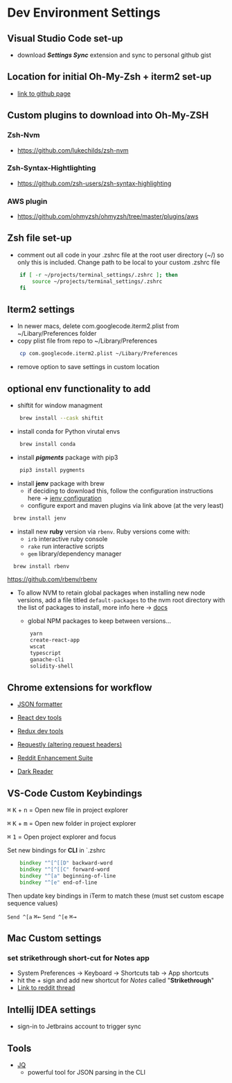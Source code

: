 # Dev Environment Settings

## Visual Studio Code set-up

- download ***Settings Sync*** extension and sync to personal github gist

## Location for initial Oh-My-Zsh + iterm2 set-up

- [link to github page](https://gist.github.com/kevin-smets/8568070)

## Custom plugins to download into Oh-My-ZSH

### Zsh-Nvm

- <https://github.com/lukechilds/zsh-nvm>
  
### Zsh-Syntax-Hightlighting

- <https://github.com/zsh-users/zsh-syntax-highlighting>

### AWS plugin

- <https://github.com/ohmyzsh/ohmyzsh/tree/master/plugins/aws>

## Zsh file set-up

- comment out all code in your .zshrc file at the root user directory (~/) so only this is included. Change path to be local to your custom .zshrc file

```zsh
    if [ -r ~/projects/terminal_settings/.zshrc ]; then
        source ~/projects/terminal_settings/.zshrc
    fi
```

## Iterm2 settings

- In newer macs, delete com.googlecode.iterm2.plist from ~/Libary/Preferences folder
- copy plist file from repo to ~/Library/Preferences

```zsh
    cp com.googlecode.iterm2.plist ~/Libary/Preferences
```

- remove option to save settings in custom location

## optional env functionality to add

- shiftit for window managment

```zsh
    brew install --cask shiftit
```

- install conda for Python virutal envs
  
```zsh
    brew install conda
```

- install ***pigments*** package with pip3
  
```zsh
    pip3 install pygments
```

- install **jenv** package with brew
  - if deciding to download this, follow the configuration instructions here -> [jenv configuration](https://developer.bring.com/blog/configuring-jenv-the-right-way/)
  - configure export and maven plugins via link above (at the very least)

```zsh
  brew install jenv
```

- install new **ruby** version via ```rbenv```. Ruby versions come with:
  - ```irb``` interactive ruby console
  - ```rake``` run interactive scripts
  - ```gem``` library/dependency manager

```zsh
  brew install rbenv
```

<https://github.com/rbenv/rbenv>

- To allow NVM to retain global packages when installing new node versions, add a file titled ```default-packages``` to the nvm root directory with the list of packages to install, more info here -> [docs](https://github.com/nvm-sh/nvm#default-global-packages-from-file-while-installing)
  - global NPM packages to keep between versions...
  
  ```txt
      yarn
      create-react-app
      wscat
      typescript
      ganache-cli
      solidity-shell
  ```

## Chrome extensions for workflow

- [JSON formatter](https://chrome.google.com/webstore/detail/json-formatter/bcjindcccaagfpapjjmafapmmgkkhgoa?hl=en)

- [React dev tools](https://chrome.google.com/webstore/detail/react-developer-tools/fmkadmapgofadopljbjfkapdkoienihi?hl=en#:~:text=React%20Developer%20Tools%20is%20a,%22%20and%20%22%E2%9A%9B%EF%B8%8F%20Profiler%22.)

- [Redux dev tools](https://chrome.google.com/webstore/detail/redux-devtools/lmhkpmbekcpmknklioeibfkpmmfibljd/related?hl=en)
  
- [Requestly (altering request headers)](https://chrome.google.com/webstore/detail/requestly-redirect-url-mo/mdnleldcmiljblolnjhpnblkcekpdkpa/related?hl=en)

- [Reddit Enhancement Suite](https://chrome.google.com/webstore/detail/reddit-enhancement-suite/kbmfpngjjgdllneeigpgjifpgocmfgmb?hl=en-US)

- [Dark Reader](https://chrome.google.com/webstore/detail/dark-reader/eimadpbcbfnmbkopoojfekhnkhdbieeh?hl=en-US)

## VS-Code Custom Keybindings

<kbd>&#8984;</kbd> <kbd>K</kbd> + <kbd>n</kbd> = Open new file in project explorer

<kbd>&#8984;</kbd> <kbd>K</kbd> + <kbd>m</kbd> = Open new folder in project explorer

<kbd>&#8984;</kbd> <kbd>1</kbd> = Open project explorer and focus

Set new bindings for **CLI** in `.zshrc

```zsh
    bindkey "^[^[[D" backward-word
    bindkey "^[^[[C" forward-word
    bindkey "^[a" beginning-of-line
    bindkey "^[e" end-of-line
```

Then update key bindings in iTerm to match these (must set custom escape sequence values)

`Send ^[a`         <kbd>&#8984;</kbd><kbd>&#8592;</kbd>
`Send ^[e`         <kbd>&#8984;</kbd><kbd>&#8594;</kbd>

## Mac Custom settings

### set strikethrough short-cut for Notes app

- System Preferences -> Keyboard -> Shortcuts tab -> App shortcuts
- hit the + sign and add new shortcut for *Notes* called "**Strikethrough**"
- [Link to reddit thread](https://www.reddit.com/r/MacOS/comments/ipjle5/how_do_you_add_a_shortcut_for_strikethrough_to/)

## Intellij IDEA settings

- sign-in to Jetbrains account to trigger sync

## Tools

- [JQ](https://stedolan.github.io/jq/)
  - powerful tool for JSON parsing in the CLI

